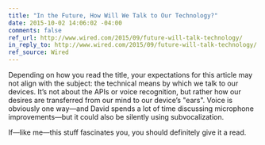 ```yaml
---
title: "In the Future, How Will We Talk to Our Technology?"
date: 2015-10-02 14:06:02 -04:00
comments: false
ref_url: http://www.wired.com/2015/09/future-will-talk-technology/
in_reply_to: http://www.wired.com/2015/09/future-will-talk-technology/
ref_source: Wired
---
```


Depending on how you read the title, your expectations for this article may not align with the subject: the technical means by which we talk to our devices. It’s not about the APIs or voice recognition, but rather how our desires are transferred from our mind to our device’s "ears". Voice is obviously one way—and David spends a lot of time discussing microphone improvements—but it could also be silently using subvocalization.

If—like me—this stuff fascinates you, you should definitely give it a read.